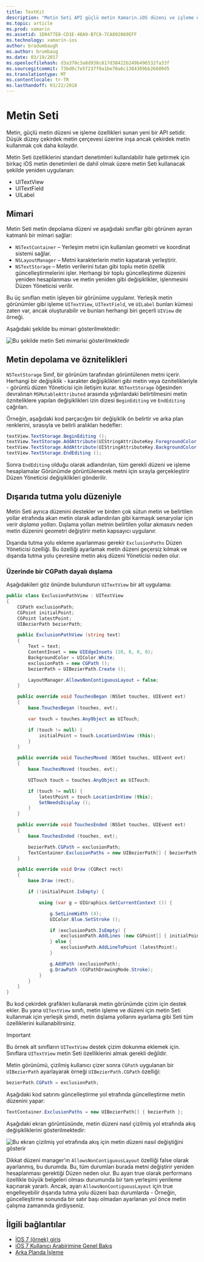 ```yaml
---
title: TextKit
description: "Metin Seti API güçlü metin Xamarin.iOS düzeni ve işleme özelliklerini sunar."
ms.topic: article
ms.prod: xamarin
ms.assetid: 1D0477E8-CD1E-48A9-B7C8-7CA892069EFF
ms.technology: xamarin-ios
author: bradumbaugh
ms.author: brumbaug
ms.date: 03/19/2017
ms.openlocfilehash: d3a370c3a8d930c817d38422b249b496532fa33f
ms.sourcegitcommit: 73bd0c7e5f237f0a1be70a6c1384309bb26609d5
ms.translationtype: MT
ms.contentlocale: tr-TR
ms.lasthandoff: 03/22/2018
---
```

# <a name="text-kit"></a>Metin Seti

Metin, güçlü metin düzeni ve işleme özellikleri sunan yeni bir API setidir. Düşük düzey çekirdek metin çerçevesi üzerine inşa ancak çekirdek metin kullanmak çok daha kolaydır.

Metin Seti özelliklerini standart denetimleri kullanılabilir hale getirmek için birkaç iOS metin denetimleri de dahil olmak üzere metin Seti kullanacak şekilde yeniden uygulanan:

-  UITextView
-  UITextField
-  UILabel


## <a name="architecture"></a>Mimari

Metin Seti metin depolama düzeni ve aşağıdaki sınıflar gibi görünen ayıran katmanlı bir mimari sağlar:

-  `NSTextContainer` – Yerleşim metni için kullanılan geometri ve koordinat sistemi sağlar.
-  `NSLayoutManager` – Metni karakterlerin metin kapatarak yerleştirir. 
-  `NSTextStorage` – Metin verilerini tutan gibi toplu metin özellik güncelleştirmelerini işler. Herhangi bir toplu güncelleştirme düzenini yeniden hesaplanması ve metin yeniden gibi değişiklikler, işlenmesini Düzen Yöneticisi verilir.


Bu üç sınıfları metin işleyen bir görünüme uygulanır. Yerleşik metin görünümler gibi işleme `UITextView`, `UITextField`, ve `UILabel` bunları kümesi zaten var, ancak oluşturabilir ve bunları herhangi biri geçerli `UIView` de örneği.

Aşağıdaki şekilde bu mimari gösterilmektedir:

 ![](textkit-images/textkitarch.png "Bu şekilde metin Seti mimarisi gösterilmektedir")

## <a name="text-storage-and-attributes"></a>Metin depolama ve öznitelikleri

`NSTextStorage` Sınıf, bir görünüm tarafından görüntülenen metni içerir. Herhangi bir değişiklik - karakter değişiklikleri gibi metin veya öznitelikleriyle - görüntü düzen Yöneticisi için iletişim kurar. `NSTextStorage` öğesinden devralınan `MSMutableAttributed` arasında yığınlardaki belirtilmesini metin özniteliklere yapılan değişiklikleri izin dizesi `BeginEditing` ve `EndEditing` çağrıları.

Örneğin, aşağıdaki kod parçacığını bir değişiklik ön belirtir ve arka plan renklerini, sırasıyla ve belirli aralıkları hedefler:

```csharp
textView.TextStorage.BeginEditing ();
textView.TextStorage.AddAttribute(UIStringAttributeKey.ForegroundColor, UIColor.Green, new NSRange(200, 400));
textView.TextStorage.AddAttribute(UIStringAttributeKey.BackgroundColor, UIColor.Black, new NSRange(210, 300));
textView.TextStorage.EndEditing ();
```

Sonra `EndEditing` olduğu olarak adlandırılan, tüm gerekli düzeni ve işleme hesaplamalar Görünümde görüntülenecek metni için sırayla gerçekleştirir Düzen Yöneticisi değişiklikleri gönderilir.

## <a name="layout-with-exclusion-path"></a>Dışarıda tutma yolu düzeniyle

Metin Seti ayrıca düzenini destekler ve birden çok sütun metin ve belirtilen yollar etrafında akan metin olarak adlandırılan gibi karmaşık senaryolar için verir *dışlama yolları*. Dışlama yolları metnin belirtilen yollar akmasını neden metin düzenini geometri değiştirir metin kapsayıcı uygulanır.

Dışarıda tutma yolu ekleme ayarlanması gerekir `ExclusionPaths` Düzen Yöneticisi özelliği. Bu özelliği ayarlamak metin düzeni geçersiz kılmak ve dışarıda tutma yolu çevresine metin akış düzeni Yöneticisi neden olur.

### <a name="exclusion-based-on-a-cgpath"></a>Üzerinde bir CGPath dayalı dışlama

Aşağıdakileri göz önünde bulundurun `UITextView` bir alt uygulama:

```csharp
public class ExclusionPathView : UITextView
{
    CGPath exclusionPath;
    CGPoint initialPoint;
    CGPoint latestPoint;
    UIBezierPath bezierPath;

    public ExclusionPathView (string text)
    {
        Text = text;
        ContentInset = new UIEdgeInsets (20, 0, 0, 0);
        BackgroundColor = UIColor.White;
        exclusionPath = new CGPath ();
        bezierPath = UIBezierPath.Create ();

        LayoutManager.AllowsNonContiguousLayout = false;
    }

    public override void TouchesBegan (NSSet touches, UIEvent evt)
    {
        base.TouchesBegan (touches, evt);

        var touch = touches.AnyObject as UITouch;

        if (touch != null) {
            initialPoint = touch.LocationInView (this);
        }
    }

    public override void TouchesMoved (NSSet touches, UIEvent evt)
    {
        base.TouchesMoved (touches, evt);

        UITouch touch = touches.AnyObject as UITouch;

        if (touch != null) {
            latestPoint = touch.LocationInView (this);
            SetNeedsDisplay ();
        }
    }

    public override void TouchesEnded (NSSet touches, UIEvent evt)
    {
        base.TouchesEnded (touches, evt);

        bezierPath.CGPath = exclusionPath;
        TextContainer.ExclusionPaths = new UIBezierPath[] { bezierPath };
    }

    public override void Draw (CGRect rect)
    {
        base.Draw (rect);

        if (!initialPoint.IsEmpty) {

            using (var g = UIGraphics.GetCurrentContext ()) {

                g.SetLineWidth (4);
                UIColor.Blue.SetStroke ();

                if (exclusionPath.IsEmpty) {
                    exclusionPath.AddLines (new CGPoint[] { initialPoint, latestPoint });
                } else {
                    exclusionPath.AddLineToPoint (latestPoint);
                }

                g.AddPath (exclusionPath);
                g.DrawPath (CGPathDrawingMode.Stroke);
            }
        }
    }
}
```

Bu kod çekirdek grafikleri kullanarak metin görünümde çizim için destek ekler. Bu yana `UITextView` sınıfı, metin işleme ve düzeni için metin Seti kullanmak için yerleşik şimdi, metin dışlama yollarını ayarlama gibi Seti tüm özelliklerini kullanabilirsiniz.

> [!IMPORTANT]
> Bu örnek alt sınıfların `UITextView` destek çizim dokunma eklemek için. Sınıflara `UITextView` metin Seti özelliklerini almak gerekli değildir.



Metin görünümü, çizilmiş kullanıcı çizer sonra `CGPath` uygulanan bir `UIBezierPath` ayarlayarak örneği `UIBezierPath.CGPath` özelliği:

```csharp
bezierPath.CGPath = exclusionPath;
```

Aşağıdaki kod satırını güncelleştirme yol etrafında güncelleştirme metin düzenini yapar:

```csharp
TextContainer.ExclusionPaths = new UIBezierPath[] { bezierPath };
```

Aşağıdaki ekran görüntüsünde, metin düzeni nasıl çizilmiş yol etrafında akış değişikliklerini gösterilmektedir:

<!-- ![](textkit-images/exclusionpath1.png "This screenshot illustrates how the text layout changes to flow around the drawn path")--> 
![](textkit-images/exclusionpath2.png "Bu ekran çizilmiş yol etrafında akış için metin düzeni nasıl değiştiğini gösterir")

Dikkat düzeni manager'ın `AllowsNonContiguousLayout` özelliği false olarak ayarlanmış, bu durumda. Bu, tüm durumları burada metni değiştirir yeniden hesaplanması gerektiği Düzen neden olur. Bu ayarı true olarak performans özellikle büyük belgeleri olması durumunda bir tam yerleşimi yenileme kaçınarak yararlı. Ancak, ayarı `AllowsNonContiguousLayout` için true engelleyebilir dışarıda tutma yolu düzeni bazı durumlarda - Örneğin, güncelleştirme sonunda bir satır başı olmadan ayarlanan yol önce metin çalışma zamanında girdiyseniz.


## <a name="related-links"></a>İlgili bağlantılar

- [İOS 7 (örnek) giriş](https://developer.xamarin.com/samples/monotouch/IntroToiOS7)
- [iOS 7 Kullanıcı Arabirimine Genel Bakış](~/ios/platform/introduction-to-ios7/ios7-ui.md)
- [Arka Planda İşleme](~/ios/app-fundamentals/backgrounding/index.md)
